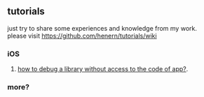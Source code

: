 ## tutorials
just try to share some experiences and knowledge from my work.</br>
please visit https://github.com/henern/tutorials/wiki

### iOS
1. [how to debug a library without access to the code of app?](https://github.com/henern/tutorials/wiki/debug-ios-lib-without-code).


### more?
